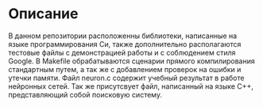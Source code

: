 # Описание

В данном репозитории расположенны библиотеки, написанные на языке программирования Си, также дополнительно располагаются тестовые файлы с демонстрацией работы и с соблюдением стиля Google. В Makefile обрабатываются сценарии прямого компилирования стандартным путем, а так же с добавлением проверок на ошибки и утечки памяти. Файл neuron.c содержит учебный результат в работе нейронных сетей. Так же присутсвует файл, написанный на языке C++, представляющий собой поисковую систему.
